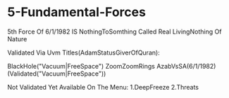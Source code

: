 # 5-Fundamental-Forces
5th Force Of 6/1/1982 IS NothingToSomthing Called Real LivingNothing Of Nature

Validated Via Uvm Titles(AdamStatusGiverOfQuran):

BlackHole("Vacuum|FreeSpace")
ZoomZoomRings
AzabVsSA(6/1/1982)(Validated("Vacuum|FreeSpace"))


Not Validated Yet Available On The Menu:
1.DeepFreeze
2.Threats
